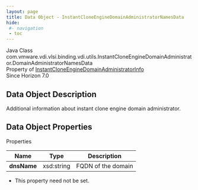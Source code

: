 ```yaml
---
layout: page
title: Data Object - InstantCloneEngineDomainAdministratorNamesData
hide:
 #- navigation
 - toc
---
```






Java Class
    com.vmware.vdi.vlsi.binding.vdi.utils.InstantCloneEngineDomainAdministrator.DomainAdministratorNamesData  
Property of
     [InstantCloneEngineDomainAdministratorInfo](vdi.utils.InstantCloneEngineDomainAdministrator.InstantCloneEngineDomainAdministratorInfo.md#field_detail)  
Since 
    Horizon 7.0

## Data Object Description 

Additional information about instant clone engine domain administrator. 

## Data Object Properties

Properties

Name |  Type |  Description   
---|---|---  
**dnsName**|  xsd:string|  FQDN of the domain   


 * This property need not be set.

  
  
  
   
  
  

